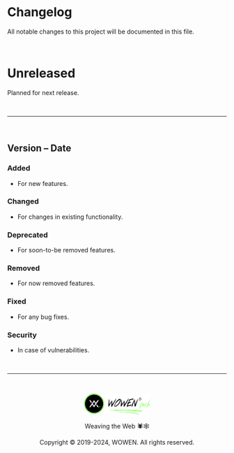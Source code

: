 # Changelog
All notable changes to this project will be documented in this file.

<br>

# Unreleased
Planned for next release.

<br>

---

<br>

## Version – Date

### Added
- For new features.

### Changed
- For changes in existing functionality.

### Deprecated
- For soon-to-be removed features.

### Removed
- For now removed features.

### Fixed
- For any bug fixes.

### Security
- In case of vulnerabilities.

<br>

---

<br>

<p align="center">
  <img src="https://github.com/WOWEN-DEV/wowen/blob/main/wowen-repo-logo.svg" alt="WOWEN Logo" width="30%">
</p>

<p align="center">Weaving the Web 🕷️🕸️</p>
<p align="center">Copyright © 2019-2024, WOWEN. All rights reserved.</p>
